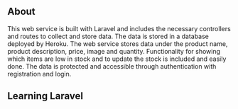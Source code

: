 ## About 

This web service is built with Laravel and includes the necessary controllers and routes to collect and store data. The data is stored in a database deployed by Heroku. The web service stores data under the product name, product description, price, image and quantity. Functionality for showing which items are low in stock and to update the stock is included and easily done. The data is protected and accessible through authentication with registration and login. 


## Learning Laravel

